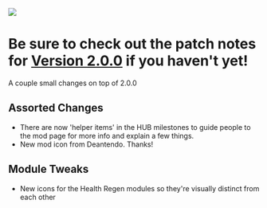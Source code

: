 [![](https://i.imgur.com/KA17eda.png)](https://ficsit.app/mod/BezrE8aswqXLRX/version/7hefVFwfYeBzR5/view)
# Be sure to check out the patch notes for [Version 2.0.0](https://ficsit.app/mod/BezrE8aswqXLRX/version/7hefVFwfYeBzR5/view) if you haven't yet!
A couple small changes on top of 2.0.0

## Assorted Changes
- There are now 'helper items' in the HUB milestones to guide people to the mod page for more info and explain a few things.
- New mod icon from Deantendo. Thanks!

## Module Tweaks
- New icons for the Health Regen modules so they're visually distinct from each other